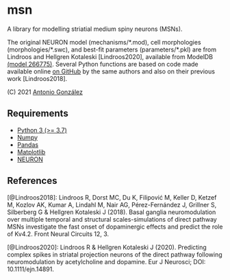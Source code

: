# msn

A library for modelling striatial medium spiny neurons (MSNs).

The original NEURON model (mechanisms/\*.mod), cell morphologies
(morphologies/\*.swc), and best-fit parameters (parameters/\*.pkl) are
from Lindroos and Hellgren Kotaleski [Lindroos2020], available from
ModelDB [(model 266775)](http://modeldb.yale.edu/266775). Several Python
functions are based on code made available online [on
GitHub](https://github.com/robban80/striatal_SPN_lib) by the same
authors and also on their previous work [Lindroos2018].

(C) 2021 [Antonio González](mailto:antgon@cantab.net)

## Requirements

* [Python 3 (>= 3.7)](https://www.python.org/)
* [Numpy](http://www.numpy.org/)
* [Pandas](https://pandas.pydata.org/)
* [Matplotlib](https://matplotlib.org/)
* [NEURON](https://neuron.yale.edu/neuron/)

## References

[@Lindroos2018]: Lindroos R, Dorst MC, Du K, Filipović M, Keller D,
Ketzef M, Kozlov AK, Kumar A, Lindahl M, Nair AG, Pérez-Fernández J,
Grillner S, Silberberg G & Hellgren Kotaleski J (2018). Basal ganglia
neuromodulation over multiple temporal and structural scales-simulations
of direct pathway MSNs investigate the fast onset of dopaminergic
effects and predict the role of Kv4.2. Front Neural Circuits 12, 3.

[@Lindroos2020]: Lindroos R & Hellgren Kotaleski J (2020). Predicting
complex spikes in striatal projection neurons of the direct pathway
following neuromodulation by acetylcholine and dopamine. Eur J Neurosci;
DOI: 10.1111/ejn.14891.
